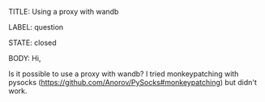 TITLE:
Using a proxy with wandb 

LABEL:
question

STATE:
closed

BODY:
Hi,

Is it possible to use a proxy with wandb? I tried monkeypatching with pysocks (https://github.com/Anorov/PySocks#monkeypatching) but didn't work. 

